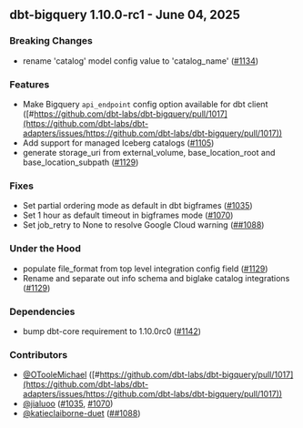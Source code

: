 ## dbt-bigquery 1.10.0-rc1 - June 04, 2025

### Breaking Changes

- rename 'catalog' model config value to 'catalog_name' ([#1134](https://github.com/dbt-labs/dbt-adapters/issues/1134))

### Features

- Make Bigquery `api_endpoint` config option available for dbt client ([#https://github.com/dbt-labs/dbt-bigquery/pull/1017](https://github.com/dbt-labs/dbt-adapters/issues/https://github.com/dbt-labs/dbt-bigquery/pull/1017))
- Add support for managed Iceberg catalogs ([#1105](https://github.com/dbt-labs/dbt-adapters/issues/1105))
- generate storage_uri from external_volume, base_location_root and base_location_subpath ([#1129](https://github.com/dbt-labs/dbt-adapters/issues/1129))

### Fixes

- Set partial ordering mode as default in dbt bigframes ([#1035](https://github.com/dbt-labs/dbt-adapters/issues/1035))
- Set 1 hour as default timeout in bigframes mode ([#1070](https://github.com/dbt-labs/dbt-adapters/issues/1070))
- Set job_retry to None to resolve Google Cloud warning ([##1088](https://github.com/dbt-labs/dbt-adapters/issues/#1088))

### Under the Hood

- populate file_format from top level integration config field ([#1129](https://github.com/dbt-labs/dbt-adapters/issues/1129))
- Rename and separate out info schema and biglake catalog integrations ([#1129](https://github.com/dbt-labs/dbt-adapters/issues/1129))

### Dependencies

- bump dbt-core requirement to 1.10.0rc0 ([#1142](https://github.com/dbt-labs/dbt-adapters/pull/1142))

### Contributors
- [@OTooleMichael](https://github.com/OTooleMichael) ([#https://github.com/dbt-labs/dbt-bigquery/pull/1017](https://github.com/dbt-labs/dbt-adapters/issues/https://github.com/dbt-labs/dbt-bigquery/pull/1017))
- [@jialuoo](https://github.com/jialuoo) ([#1035](https://github.com/dbt-labs/dbt-adapters/issues/1035), [#1070](https://github.com/dbt-labs/dbt-adapters/issues/1070))
- [@katieclaiborne-duet](https://github.com/katieclaiborne-duet) ([##1088](https://github.com/dbt-labs/dbt-adapters/issues/#1088))
